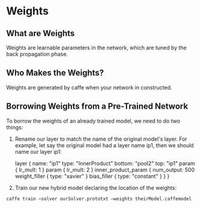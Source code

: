 # Weights

## What are Weights

Weights are learnable parameters in the network, which are tuned by the back propagation phase.

## Who Makes the Weights?

Weights are generated by caffe when your network in constructed.

## Borrowing Weights from a Pre-Trained Network

To borrow the weights of an already trained model, we need to do two things:

1. Rename our layer to match the name of the original model's layer.
For example, let say the original model had a layer name ip1, then we should name our layer ip1:

    layer {
      name: "ip1"
      type: "InnerProduct"
      bottom: "pool2"
      top: "ip1"
      param {
        lr_mult: 1
      }
      param {
        lr_mult: 2
      }
      inner_product_param {
        num_output: 500
        weight_filler {
          type: "xavier"
        }
        bias_filler {
          type: "constant"
        }
      }
    }
2. Train our new hybrid model declaring the location of the weights:

`caffe train —solver ourSolver.prototxt —weights theirModel.caffemodel`
